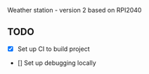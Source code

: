 Weather station - version 2 based on RPI2040

## TODO
- [x] Set up CI to build project
- [] Set up debugging locally